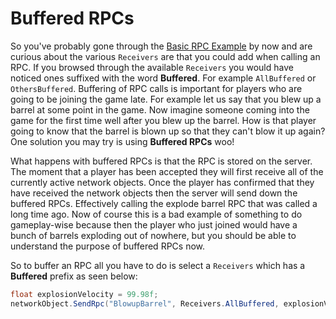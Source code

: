 # Buffered RPCs
So you've probably gone through the [Basic RPC Example](basic-rpc-example) by now and are curious about the various `Receivers` are that you could add when calling an RPC. If you browsed through the available `Receivers` you would have noticed ones suffixed with the word **Buffered**. For example `AllBuffered` or `OthersBuffered`. Buffering of RPC calls is important for players who are going to be joining the game late. For example let us say that you blew up a barrel at some point in the game. Now imagine someone coming into the game for the first time well after you blew up the barrel. How is that player going to know that the barrel is blown up so that they can't blow it up again? One solution you may try is using **Buffered RPCs** woo!

What happens with buffered RPCs is that the RPC is stored on the server. The moment that a player has been accepted they will first receive all of the currently active network objects. Once the player has confirmed that they have received the network objects then the server will send down the buffered RPCs. Effectively calling the explode barrel RPC that was called a long time ago. Now of course this is a bad example of something to do gameplay-wise because then the player who just joined would have a bunch of barrels exploding out of nowhere, but you should be able to understand the purpose of buffered RPCs now.

So to buffer an RPC all you have to do is select a `Receivers` which has a **Buffered** prefix as seen below:
```csharp
float explosionVelocity = 99.98f;
networkObject.SendRpc("BlowupBarrel", Receivers.AllBuffered, explosionVelocity);
```
